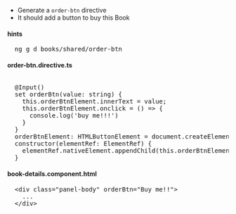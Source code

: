 * Generate a `order-btn` directive
* It should add a button to buy this Book


#### hints
<pre>
  ng g d books/shared/order-btn
</pre>


#### order-btn.directive.ts
<pre>
 
  @Input()
  set orderBtn(value: string) {
    this.orderBtnElement.innerText = value;
    this.orderBtnElement.onclick = () => {
      console.log('buy me!!!')
    }
  }
  orderBtnElement: HTMLButtonElement = document.createElement('button');
  constructor(elementRef: ElementRef) {
    elementRef.nativeElement.appendChild(this.orderBtnElement);
  }
</pre>

#### book-details.component.html
<pre>
  &lt;div class="panel-body" orderBtn="Buy me!!">
    ...
  &lt;/div>
</pre>
